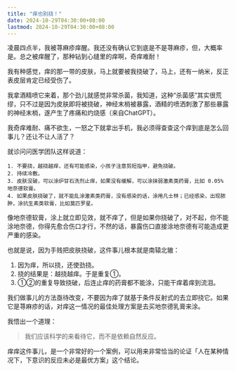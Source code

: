```yaml
---
title: "痒也别挠！"
date: 2024-10-29T04:30:00+08:00
lastmod: 2024-10-29T04:30:00+08:00
---
```


凌晨四点半，我被荨麻疹痒醒。我还没有确认它到底是不是荨麻疹，但，大概率是。总之被痒醒了，那种钻到心缝里的痒啊，奇痒难耐！

<!--more-->

我有种感觉，痒的那一带的皮肤，马上就要被我挠破了，马上，还有一纳米，反正表皮层肯定已经受伤了。

我拿酒精喷它来着，那个劲儿就感觉非常杀菌，我知道，这种“杀菌感”其实很荒缪，只不过是因为皮肤即将被挠破，神经末梢被暴露，酒精的喷洒刺激了那些暴露的神经末梢，遂产生了疼痛和灼烧感（来自ChatGPT）。

我奇痒难耐、痛不欲生，一怒之下就拿出手机，我必须得查查这个痒到底是怎么回事儿？还让不让人活了？

就诊问问医学团队这样说道：

```
1. 不要挠，越挠越痒，还有可能感染，小孩子注意剪短指甲，避免挠破。
2. 持续冷敷。
3. 皮肤没破，可以涂炉甘石洗剂止痒，如果没有缓解，可以涂抹弱激素类药膏，比如 0.05% 地奈德软膏。
4. 如果皮肤挠破了，就不能乱涂激素类药膏，没有感染的话，涂用凡士林；已经感染，出现脓肿，涂抗生素类软膏，比如莫匹罗星。
```

像地奈德软膏，涂上就立即见效，就不痒了，但是如果你挠破了，对不起，你不能涂地奈德，你得先愈合伤口才行，不然的话，暴露伤口直接涂地奈德有可能造成更严重的感染。

也就是说，因为手贱把皮肤挠破，这件事儿根本就是南辕北辙：

1. 因为痒，所以挠，还使劲挠。
2. 挠的结果是：越挠越痒。于是重复①。
3. ①②的重复导致挠破，后连止痒的药膏都不能涂，只能干痒着痒到流泪。

我们做事儿的方法亟待改变，不要因为痒了就基于条件反射式的去立即挠它。如果它是荨麻疹的话，对痒这一情况的最佳处理方案是去买地奈德乳膏来涂。

我悟出一个道理：

> 我们应该科学的来看待它，而不是依赖自然反应。

痒痒这件事儿，是一个非常好的一个案例，可以用来非常恰当的论证「人在某种情况下，下意识的反应未必是最优方案」这个结论。